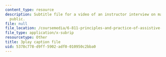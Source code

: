 ```yaml
---
content_type: resource
description: Subtitle file for a video of an instructor interview on making learning
  public.
file: null
file_location: /coursemedia/6-811-principles-and-practice-of-assistive-technology-fall-2014/5378c778d9ff5902adf0010950c2bba0_0IF8oBg_Zd8.vtt
file_type: application/x-subrip
resourcetype: Other
title: 3play caption file
uid: 5378c778-d9ff-5902-adf0-010950c2bba0
---
```

